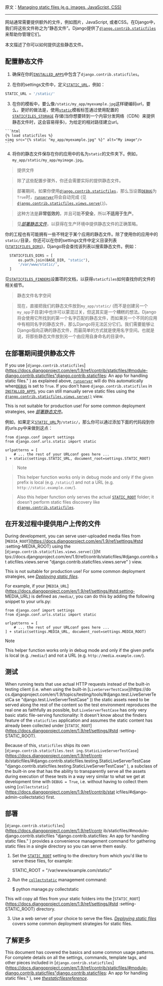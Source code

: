 原文：[Managing static files (e.g. images, JavaScript, CSS)](https://docs.djangoproject.com/en/1.9/howto/static-files/)

---

网站通常需要提供额外的文件，例如图片，JavaScript, 或者CSS。在Django中，我们将这些文件称之为“静态文件”。Django提供了[`django.contrib.staticfiles`](https://docs.djangoproject.com/en/1.9/ref/contrib/staticfiles/#module-django.contrib.staticfiles "django.contrib.staticfiles:An app for handling static files." )来帮助你管理它们。

本文描述了你可以如何提供这些静态文件。

## 配置静态文件

  1. 确保在你的[`INSTALLED_APPS`](https://docs.djangoproject.com/en/1.9/ref/settings/#std:setting-INSTALLED_APPS)中包含了`django.contrib.staticfiles`。

  2. 在你的settings文件中，定义[`STATIC_URL`](https://docs.djangoproject.com/en/1.9/ref/settings/#std:setting-STATIC_URL)，例如：

  ```python  
  STATIC_URL = '/static/'
  ```  

  3. 在你的模板中，要么像`/static/my_app/myexample.jpg`这样硬编码url，要么，更好的做法是，使用[`static`](https://docs.djangoproject.com/en/1.9/ref/contrib/staticfiles/#std:templatetag-staticfiles-static)模板标签通过使用配置的[`STATICFILES_STORAGE`](https://docs.djangoproject.com/en/1.9/ref/settings/#std:setting-STATICFILES_STORAGE) 存储(当你想要转到一个内容分发网络（CDN）来提供静态文件时，这会容易得多)，为给定的相对路径建立url。

    ```html
    {% load staticfiles %}
    <img src="{% static "my_app/myexample.jpg" %}" alt="My image"/>
    ```

  4. 将你的静态文件保存在你的应用中的名为`static`的文件夹下。例如，`my_app/static/my_app/myimage.jpg`。

>提供文件

>除了这些配置步骤外，你还会需要实际的提供静态文件。

>部署期间，如果你使用[`django.contrib.staticfiles`](https://docs.djangoproject.com/en/1.9/ref/contrib/staticfiles/#module-django.contrib.staticfiles "django.contrib.staticfiles: An app for handling static files." )，那么当设置[`DEBUG`](https://docs.djangoproject.com/en/1.9/ref/settings/#std:setting-DEBUG)为`True`时，[`runserver`](https://docs.djangoproject.com/en/1.9/ref/django-admin/#django-admin-runserver)将会自动完成 (见[`django.contrib.staticfiles.views.serve()`](https://docs.djangoproject.com/en/1.9/ref/contrib/staticfiles/#django.contrib.staticfiles.views.serve "django.contrib.staticfiles.views.serve" ))。

>这种方法是**非常低效的**，并且可能**不安全**，所以**不适用于生产**。

>见[_部署静态文件_](https://docs.djangoproject.com/en/1.9/howto/static-files/deployment/)，以获得在生产环境中提供静态文件的正确策略。

你的工程也有可能拥有一些不特定于某个应用的静态文件。除了使用你的应用中的`static/`目录，你还可以在你的settings文件中定义目录列表([`STATICFILES_DIRS`](https://docs.djangoproject.com/en/1.9/ref/settings/#std:setting-STATICFILES_DIRS))，Django将会查找该列表以搜索静态文件。例如：
    
  ```python  
    STATICFILES_DIRS = [
        os.path.join(BASE_DIR, "static"),
        '/var/www/static/',
    ]
  ```  

见[`STATICFILES_FINDERS`](https://docs.djangoproject.com/en/1.9/ref/settings/#std:setting-STATICFILES_FINDERS)设置项的文档，以获得`staticfiles`如何查找你的文件的相关细节。

>静态文件名字空间

>现在，直接把我们的静态文件放到`my_app/static/` (而不是创建另一个`my_app`子目录)中也许可以蒙混过关，但这其实是一个糟糕的想法。Django将会使用它所找到的第一个名字匹配的静态文件，而如果另一个不同的应用中有相同名字的静态文件，那么Django将无法区分它们。我们需要能够让Django指向正确的静态文件，而最简单的方式就是使用名字空间。也就是说，将那些静态文件放到另一个由应用自身命名的目录中。

## 在部署期间提供静态文件

If you use [`django.contrib.staticfiles`](https://docs.djangoproject.com/en/1.9/ref/contrib/staticfiles/#module-django.contrib.staticfiles"django.contrib.staticfiles: An app for handling static files." ) as explained above, [`runserver`](https://docs.djangoproject.com/en/1.9/ref/django-admin/#django-admin-runserver) will do this automatically when[`DEBUG`](https://docs.djangoproject.com/en/1.9/ref/settings/#std:setting-DEBUG) is set to `True`. If you don't have `django.contrib.staticfiles` in [`INSTALLED_APPS`](https://docs.djangoproject.com/en/1.9/ref/settings/#std:setting-INSTALLED_APPS), you can still manually serve static files using the [`django.contrib.staticfiles.views.serve()`](https://docs.djangoproject.com/en/1.9/ref/contrib/staticfiles/#django.contrib.staticfiles.views.serve"django.contrib.staticfiles.views.serve" ) view.

This is not suitable for production use! For some common deployment
strategies, see [_部署静态文件_](https://docs.djangoproject.com/en/1.9/howto/static-files/deployment/)。

例如，如果定义[`STATIC_URL`](https://docs.djangoproject.com/en/1.9/ref/settings/#std:setting-STATIC_URL)为`/static/`，那么你可以通过添加下面的代码段到你的urls.py中来做到这点：

    
    
    from django.conf import settings
    from django.conf.urls.static import static
    
    urlpatterns = [
        # ... the rest of your URLconf goes here ...
    ] + static(settings.STATIC_URL, document_root=settings.STATIC_ROOT)
    

>Note

>This helper function works only in debug mode and only if the given prefix is local (e.g. `/static/`) and not a URL (e.g. `http://static.example.com/`).

>Also this helper function only serves the actual
[`STATIC_ROOT`](https://docs.djangoproject.com/en/1.9/ref/settings/#std:setting-STATIC_ROOT) folder; it doesn't perform static files discovery like [`django.contrib.staticfiles`](https://docs.djangoproject.com/en/1.9/ref/contrib/staticfiles/#module-django.contrib.staticfiles "django.contrib.staticfiles:An app for handling static files." ).

## 在开发过程中提供用户上传的文件

During development, you can serve user-uploaded media files from
[`MEDIA_ROOT`](https://docs.djangoproject.com/en/1.9/ref/settings/#std
:setting-MEDIA_ROOT) using the [`django.contrib.staticfiles.views.serve()`](ht
tps://docs.djangoproject.com/en/1.9/ref/contrib/staticfiles/#django.contrib.st
aticfiles.views.serve "django.contrib.staticfiles.views.serve" ) view.

This is not suitable for production use! For some common deployment
strategies, see [_Deploying static
files_](https://docs.djangoproject.com/en/1.9/howto/static-files/deployment/).

For example, if your
[`MEDIA_URL`](https://docs.djangoproject.com/en/1.9/ref/settings/#std:setting-
MEDIA_URL) is defined as `/media/`, you can do this by adding the following
snippet to your urls.py:

    
    
    from django.conf import settings
    from django.conf.urls.static import static
    
    urlpatterns = [
        # ... the rest of your URLconf goes here ...
    ] + static(settings.MEDIA_URL, document_root=settings.MEDIA_ROOT)
    

Note

This helper function works only in debug mode and only if the given prefix is
local (e.g. `/media/`) and not a URL (e.g. `http://media.example.com/`).

## 测试

When running tests that use actual HTTP requests instead of the built-in
testing client (i.e. when using the built-in [`LiveServerTestCase`](https://do
cs.djangoproject.com/en/1.9/topics/testing/tools/#django.test.LiveServerTestCa
se "django.test.LiveServerTestCase" )) the static assets need to be served
along the rest of the content so the test environment reproduces the real one
as faithfully as possible, but `LiveServerTestCase` has only very basic static
file-serving functionality: It doesn't know about the finders feature of the
`staticfiles` application and assumes the static content has already been
collected under
[`STATIC_ROOT`](https://docs.djangoproject.com/en/1.9/ref/settings/#std
:setting-STATIC_ROOT).

Because of this, `staticfiles` ships its own [`django.contrib.staticfiles.test
ing.StaticLiveServerTestCase`](https://docs.djangoproject.com/en/1.9/ref/contr
ib/staticfiles/#django.contrib.staticfiles.testing.StaticLiveServerTestCase
"django.contrib.staticfiles.testing.StaticLiveServerTestCase" ), a subclass of
the built-in one that has the ability to transparently serve all the assets
during execution of these tests in a way very similar to what we get at
development time with `DEBUG = True`, i.e. without having to collect them
using [`collectstatic`](https://docs.djangoproject.com/en/1.9/ref/contrib/stat
icfiles/#django-admin-collectstatic) first.

## 部署

[`django.contrib.staticfiles`](https://docs.djangoproject.com/en/1.9/ref/contr
ib/staticfiles/#module-django.contrib.staticfiles "django.contrib.staticfiles:
An app for handling static files." ) provides a convenience management command
for gathering static files in a single directory so you can serve them easily.

  1. Set the [`STATIC_ROOT`](https://docs.djangoproject.com/en/1.9/ref/settings/#std:setting-STATIC_ROOT) setting to the directory from which you'd like to serve these files, for example:
    
        STATIC_ROOT = "/var/www/example.com/static/"
    

  2. Run the [`collectstatic`](https://docs.djangoproject.com/en/1.9/ref/contrib/staticfiles/#django-admin-collectstatic) management command:
    
        $ python manage.py collectstatic
    

This will copy all files from your static folders into the
[`STATIC_ROOT`](https://docs.djangoproject.com/en/1.9/ref/settings/#std
:setting-STATIC_ROOT) directory.

  3. Use a web server of your choice to serve the files. [_Deploying static files_](https://docs.djangoproject.com/en/1.9/howto/static-files/deployment/) covers some common deployment strategies for static files.

## 了解更多

This document has covered the basics and some common usage patterns. For
complete details on all the settings, commands, template tags, and other
pieces included in [`django.contrib.staticfiles`](https://docs.djangoproject.com/en/1.9/ref/contrib/staticfiles/#module-django.contrib.staticfiles"django.contrib.staticfiles: An app for handling static files." ), see [_thestaticfilesreference_](https://docs.djangoproject.com/en/1.9/ref/contrib/staticfiles/).

